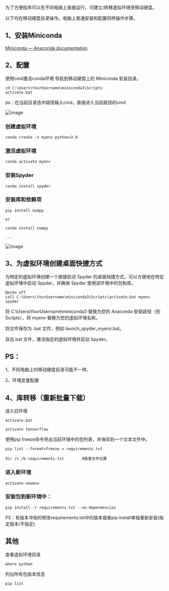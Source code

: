 为了方便程序可以在不同电脑上直接运行，可建立/转移虚拟环境至移动硬盘。

以下均在移动硬盘目录操作。电脑上普通安装和配置同样操作步骤。

## 1、安装Miniconda

[Miniconda — Anaconda documentation](https://docs.anaconda.com/free/miniconda/)

## 2、配置

 使用cmd激活conda环境
导航到移动硬盘上的 Miniconda 安装目录。

```
cd C:\Users\YourUsername\miniconda3\Scripts
activate.bat
```

ps：在当前目录选中路径输入cmd，直接进入当前路径的cmd

![image](https://github.com/user-attachments/assets/5427862a-3e50-44bc-b72c-b2ec775622c1)

### 创建虚拟环境
```
conda create -n myenv python=3.9
```
### 激活虚拟环境
```
conda activate myenv
```
### 安装Spyder
```
conda install spyder
```
### 安装库和依赖项
```
pip install numpy

or 

conda install numpy

...
```
![image](https://github.com/user-attachments/assets/b5214f83-00cc-4079-927a-7dc4c2ae9910)

## 3、为虚拟环境创建桌面快捷方式

为特定的虚拟环境创建一个直接启动 Spyder 的桌面快捷方式，可以方便地在特定虚拟环境中启动 Spyder，并确保 Spyder 使用该环境中的包和库。
```
@echo off
call C:\Users\YourUsername\miniconda3\Scripts\activate.bat myenv
spyder
```
将 C:\Users\YourUsername\miniconda3 替换为您的 Anaconda 安装路径（到Scripts），将 myenv 替换为您的虚拟环境名称。

将文件保存为 .bat 文件，例如 launch_spyder_myenv.bat。

双击.bat 文件，激活指定的虚拟环境并启动 Spyder。

## PS：

1、不同电脑上的移动硬盘目录可能不一样。

2、环境变量配置

## 4、库转移（重新批量下载）
 进入旧环境
```
activate.bat

activate tensorflow
```
使用pip freeze命令导出当前环境中的包列表，并保存到一个文本文件中。
```
pip list --format=freeze > requirements.txt

dir /s /b requirements.txt        #查看文件位置
```
### 进入新环境
```
activate newenv
```
### 安装包到新环境中：
```
pip install -r requirements.txt --no-dependencies
```
PS：有版本冲突的修改requirements.txt中的版本或者pip install单独重新安装(指定版本/不指定)

## 其他

查看虚拟环境目录
```
where python
```
列出所有包版本信息
```
pip list
```


